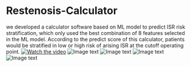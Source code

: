 # Restenosis-Calculator
we developed a calculator software based on ML model to predict ISR risk stratification, which only used the best combination of 8 features selected in the ML model. According to the predict score of this calculator, patients would be stratified in low or high risk of arising ISR at the cutoff operating point.
[![Watch the video](https://i.imgur.com/vKb2F1B.png)](https://youtu.be/vt5fpE0bzSY)
![Image text](https://raw.github.com/ypw-lbj/Restenosis-Calculator/main/images/all-abnormal.svg)
![Image text](https://raw.github.com/ypw-lbj/Restenosis-Calculator/main/images/featureRank.svg)
![Image text](https://raw.github.com/ypw-lbj/Restenosis-Calculator/main/images/featureSelect.svg)
![Image text](https://raw.github.com/ypw-lbj/Restenosis-Calculator/main/images/figure4_2.jpg)
